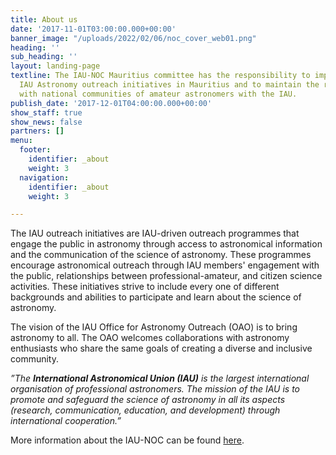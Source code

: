 ```yaml
---
title: About us
date: '2017-11-01T03:00:00.000+00:00'
banner_image: "/uploads/2022/02/06/noc_cover_web01.png"
heading: ''
sub_heading: ''
layout: landing-page
textline: The IAU-NOC Mauritius committee has the responsibility to implement proposed
  IAU Astronomy outreach initiatives in Mauritius and to maintain the relationship
  with national communities of amateur astronomers with the IAU.
publish_date: '2017-12-01T04:00:00.000+00:00'
show_staff: true
show_news: false
partners: []
menu:
  footer:
    identifier: _about
    weight: 3
  navigation:
    identifier: _about
    weight: 3

---
```

The IAU outreach initiatives are IAU-driven outreach programmes that engage the public in astronomy through access to astronomical information and the communication of the science of astronomy. These programmes encourage astronomical outreach through IAU members' engagement with the public, relationships between professional-amateur, and citizen science activities. These initiatives strive to include every one of different backgrounds and abilities to participate and learn about the science of astronomy.

The vision of the IAU Office for Astronomy Outreach (OAO) is to bring astronomy to all. The OAO welcomes collaborations with astronomy enthusiasts who share the same goals of creating a diverse and inclusive community.

_”The **International Astronomical Union (IAU)** is the largest international organisation of professional astronomers. The mission of the IAU is to promote and safeguard the science of astronomy in all its aspects (research, communication, education, and development) through international cooperation.”_

More information about the IAU-NOC can be found [here](https://www.iau.org/public/noc/ "IAU-NOC").